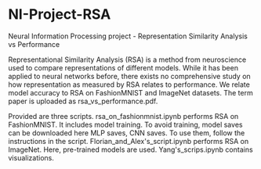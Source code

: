 # NI-Project-RSA
Neural Information Processing project - Representation Similarity Analysis vs Performance

Representational Similarity Analysis (RSA) is a method from neuroscience used to compare representations of different models. While it has been applied to neural networks before, there exists no comprehensive study on how representation as measured by RSA relates to performance. We relate model accuracy to RSA on FashionMNIST and ImageNet datasets. The term paper is uploaded as  rsa_vs_performance.pdf.

Provided are three scripts. rsa_on_fashionmnist.ipynb performs RSA on FashionMNIST. It includes model training. To avoid training, model saves can be downloaded here MLP saves, CNN saves. To use them, follow the instructions in the script. Florian_and_Alex's_script.ipynb performs RSA on ImageNet. Here, pre-trained models are used. Yang's_scrips.ipynb contains visualizations.
